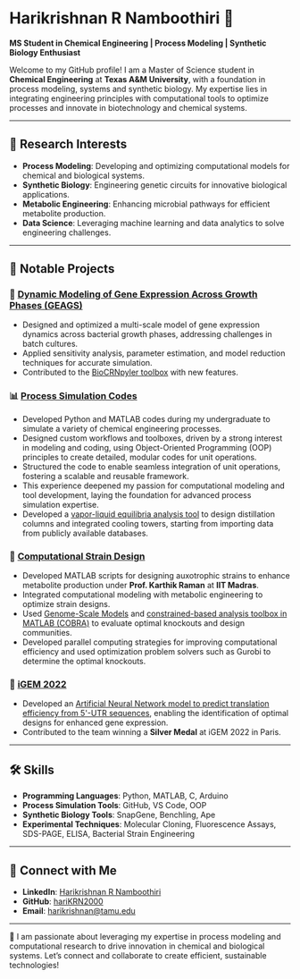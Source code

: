 # Harikrishnan R Namboothiri 🌟

**MS Student in Chemical Engineering | Process Modeling | Synthetic Biology Enthusiast**

Welcome to my GitHub profile! I am a Master of Science student in **Chemical Engineering** at **Texas A&M University**, with a foundation in process modeling, systems and synthetic biology. My expertise lies in integrating engineering principles with computational tools to optimize processes and innovate in biotechnology and chemical systems.

---

## 🔬 Research Interests

- **Process Modeling**: Developing and optimizing computational models for chemical and biological systems.
- **Synthetic Biology**: Engineering genetic circuits for innovative biological applications.
- **Metabolic Engineering**: Enhancing microbial pathways for efficient metabolite production.
- **Data Science**: Leveraging machine learning and data analytics to solve engineering challenges.

---

## 🚀 Notable Projects

### 🧬 [Dynamic Modeling of Gene Expression Across Growth Phases (GEAGS)](https://github.com/hariKRN2000/Gene-Expression-Across-Growth-Stages)
- Designed and optimized a multi-scale model of gene expression dynamics across bacterial growth phases, addressing challenges in batch cultures.  
- Applied sensitivity analysis, parameter estimation, and model reduction techniques for accurate simulation.  
- Contributed to the [BioCRNpyler toolbox](https://github.com/BuildACell/bioCRNpyler) with new features.  

### 📊 [Process Simulation Codes](https://github.com/hariKRN2000/Process-Simulation-2-Codes)  
- Developed Python and MATLAB codes during my undergraduate to simulate a variety of chemical engineering processes.  
- Designed custom workflows and toolboxes, driven by a strong interest in modeling and coding, using Object-Oriented Programming (OOP) principles to create detailed, modular codes for unit operations.  
- Structured the code to enable seamless integration of unit operations, fostering a scalable and reusable framework.  
- This experience deepened my passion for computational modeling and tool development, laying the foundation for advanced process simulation expertise.  
- Developed a [vapor-liquid equilibria analysis tool](https://github.com/hariKRN2000/Vapour_Liquid_Equilibria_data_analysis) to design distillation columns and integrated cooling towers, starting from importing data from publicly available databases.

### 🧪 [Computational Strain Design](https://github.com/hariKRN2000/Synth_Auxotroph_design) 
- Developed MATLAB scripts for designing auxotrophic strains to enhance metabolite production under **Prof. Karthik Raman** at **IIT Madras**.  
- Integrated computational modeling with metabolic engineering to optimize strain designs.
- Used [Genome-Scale Models](http://bigg.ucsd.edu/models) and [constrained-based analysis toolbox in MATLAB (COBRA)](https://opencobra.github.io/cobratoolbox/stable/index.html) to evaluate optimal knockouts and design communities.
- Developed parallel computing strategies for improving computational efficiency and used optimization problem solvers such as Gurobi to determine the optimal knockouts.

### 🌱 [iGEM 2022](https://github.com/hariKRN2000/iGEM2022)
- Developed an [Artificial Neural Network model to predict translation efficiency from 5'-UTR sequences](https://2022.igem.wiki/ict-mumbai/model), enabling the identification of optimal designs for enhanced gene expression.  
- Contributed to the team winning a **Silver Medal** at iGEM 2022 in Paris.  

---

## 🛠️ Skills

- **Programming Languages**: Python, MATLAB, C, Arduino  
- **Process Simulation Tools**: GitHub, VS Code, OOP  
- **Synthetic Biology Tools**: SnapGene, Benchling, Ape  
- **Experimental Techniques**: Molecular Cloning, Fluorescence Assays, SDS-PAGE, ELISA, Bacterial Strain Engineering  

---

## 🌟 Connect with Me

- **LinkedIn**: [Harikrishnan R Namboothiri](https://www.linkedin.com/in/harikrishnan-namboothiri-092799183/)  
- **GitHub**: [hariKRN2000](https://github.com/hariKRN2000)  
- **Email**: [harikrishnan@tamu.edu](mailto:harikrishnan@tamu.edu)  

---

🌟 I am passionate about leveraging my expertise in process modeling and computational research to drive innovation in chemical and biological systems. Let’s connect and collaborate to create efficient, sustainable technologies!
